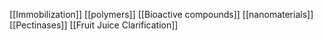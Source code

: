 [[Immobilization]]
[[polymers]]
[[Bioactive compounds]]
[[nanomaterials]]
[[Pectinases]]
[[Fruit Juice Clarification]]
